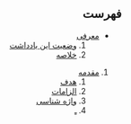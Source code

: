 <div dir="auto">

## فهرست

- [معرفی](./Abstract.md#معرفی)
    1. [وضعیت این یادداشت](./Abstract.md#وضعیت-این-یادداشت)
    2. [خلاصه](./Abstract.md#خلاصه)

1. [مقدمه](./Introduction.md#مقدمه)
    1. [هدف](./Introduction.md#هدف)
    2. [الزامات](./Introduction.md#الزامات)
    3. [واژه شناسی](./Introduction.md#واژه-شناسی)
    4. [ـ](./Introduction.md#)

</div>
